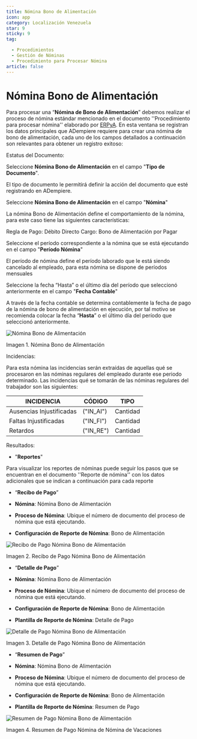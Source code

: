 ```yaml
---
title: Nómina Bono de Alimentación
icon: app
category: Localización Venezuela
star: 9
sticky: 9
tag:

  - Procedimientos
  - Gestión de Nóminas
  - Procedimiento para Procesar Nómina
article: false
---
```


**Nómina Bono de Alimentación**
===============================

Para procesar una “**Nómina de Bono de Alimentación**” debemos realizar el proceso de nómina estándar mencionado en el documento ''Procedimiento para procesar nómina'' elaborado por [ERPyA](http://erpya.com). En esta ventana se registran los datos principales que ADempiere requiere para crear una nómina de bono de alimentación, cada uno de los campos detallados a continuación son relevantes para obtener un registro exitoso:

Estatus del Documento:

Seleccione **Nómina Bono de Alimentación** en el campo "**Tipo de Documento**".

El tipo de documento le permitirá definir la acción del documento que esté registrando en ADempiere.

Seleccione **Nómina Bono de Alimentación** en el campo "**Nómina**"

La nómina Bono de Alimentación define el comportamiento de la nómina, para este caso tiene las siguientes características:

Regla de Pago: Débito Directo
Cargo: Bono de Alimentación por Pagar

Seleccione el período correspondiente a la nómina que se está ejecutando en el campo "**Período Nómina**"

El período de nómina define el período laborado que le está siendo cancelado al empleado, para esta nómina se dispone de períodos mensuales

Seleccione la fecha “Hasta” o el último día del período que seleccionó anteriormente en el campo "**Fecha Contable**"

A través de la fecha contable se determina contablemente la fecha de pago de la nómina de bono de alimentación en ejecución, por tal motivo se recomienda colocar la fecha “**Hasta**” o el último día del período que seleccionó anteriormente.

![Nómina Bono de Alimentación](/assets/img/procedures/payroll/procedures-to-process-payroll/resources/bonodealimentacionpng.png)

Imagen 1. Nómina Bono de Alimentación

Incidencias:

Para esta nómina las incidencias serán extraídas de  aquellas qué se procesaron en las nóminas regulares del empleado durante ese periodo determinado. Las incidencias qué se tomarán de las nóminas regulares del trabajador son las siguientes:

|           **INCIDENCIA**                              |     **CÓDIGO**       |    **TIPO**    |
|-------------------------------------------------------|----------------------|----------------|
| Ausencias Injustificadas                              |      ("IN_AI")       |    Cantidad    |
| Faltas Injustificadas                                 |      ("IN_FI")       |    Cantidad    |
| Retardos                                              |      ("IN_RE")       |    Cantidad    |

Resultados:

- "**Reportes**"

Para visualizar los reportes de nóminas  puede seguir los pasos que se encuentran en el documento ''Reporte de nómina'' con los datos adicionales que se indican a continuación para cada reporte

- “**Recibo de Pago**”

- **Nómina**: Nómina Bono de Alimentación

- **Proceso de Nómina**: Ubique el número de documento del proceso de nómina que está ejecutando.

- **Configuración de Reporte de Nómina**: Bono de Alimentación

![Recibo de Pago Nómina Bono de Alimentación](/assets/img/procedures/payroll/procedures-to-process-payroll/resources/recibobonoalimentacion.png)

Imagen 2. Recibo de Pago Nómina Bono de Alimentación

- “**Detalle de Pago**”

- **Nómina**: Nómina Bono de Alimentación

- **Proceso de Nómina**: Ubique el número de documento del proceso de nómina que está ejecutando.

- **Configuración de Reporte de Nómina**: Bono de Alimentación

- **Plantilla de Reporte de Nómina**: Detalle de Pago

![Detalle de Pago Nómina Bono de Alimentación](/assets/img/procedures/payroll/procedures-to-process-payroll/resources/detallebonoalimentacion.png)

Imagen 3. Detalle de Pago Nómina Bono de Alimentación

- “**Resumen de Pago**”

- **Nómina**: Nómina Bono de Alimentación

- **Proceso de Nómina**: Ubique el número de documento del proceso de nómina que está ejecutando.

- **Configuración de Reporte de Nómina**: Bono de Alimentación

- **Plantilla de Reporte de Nómina**: Resumen de Pago

![Resumen de Pago Nómina Bono de Alimentación](/assets/img/procedures/payroll/procedures-to-process-payroll/resources/resumenbonodealimentacion.png)

Imagen 4. Resumen de Pago Nómina de Nómina de Vacaciones
